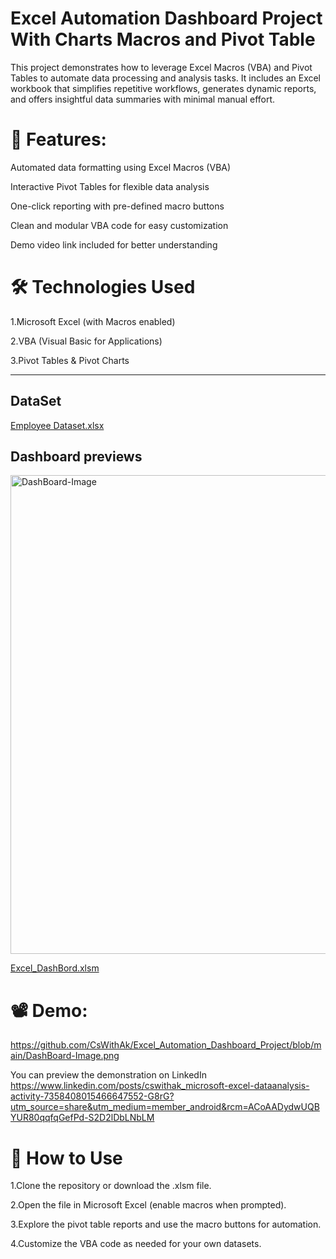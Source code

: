 # Excel Automation Dashboard Project With Charts Macros and Pivot Table
This project demonstrates how to leverage Excel Macros (VBA) and Pivot Tables to automate data processing and analysis tasks. It includes an Excel workbook that simplifies repetitive workflows, generates dynamic reports, and offers insightful data summaries with minimal manual effort.

# 🚀 Features:
Automated data formatting using Excel Macros (VBA)

Interactive Pivot Tables for flexible data analysis

One-click reporting with pre-defined macro buttons

Clean and modular VBA code for easy customization

Demo video link included for better understanding

# 🛠 Technologies Used
1.Microsoft Excel (with Macros enabled)

2.VBA (Visual Basic for Applications)

3.Pivot Tables & Pivot Charts

---
## DataSet 
[Employee Dataset.xlsx](https://github.com/user-attachments/files/21856656/Employee.Dataset.xlsx)


## Dashboard previews
<img width="1359" height="766" alt="DashBoard-Image" src="https://github.com/user-attachments/assets/faefa13b-e140-492d-a81e-c8dae0b879e9" />

[Excel_DashBord.xlsm](https://github.com/user-attachments/files/21856709/Excel_DashBord.xlsm)



# 📽 Demo:
https://github.com/CsWithAk/Excel_Automation_Dashboard_Project/blob/main/DashBoard-Image.png

You can preview the demonstration on LinkedIn https://www.linkedin.com/posts/cswithak_microsoft-excel-dataanalysis-activity-7358408015466647552-G8rG?utm_source=share&utm_medium=member_android&rcm=ACoAADydwUQBYUR80qqfqGefPd-S2D2lDbLNbLM

# 📌 How to Use
1.Clone the repository or download the .xlsm file.

2.Open the file in Microsoft Excel (enable macros when prompted).

3.Explore the pivot table reports and use the macro buttons for automation.

4.Customize the VBA code as needed for your own datasets.
